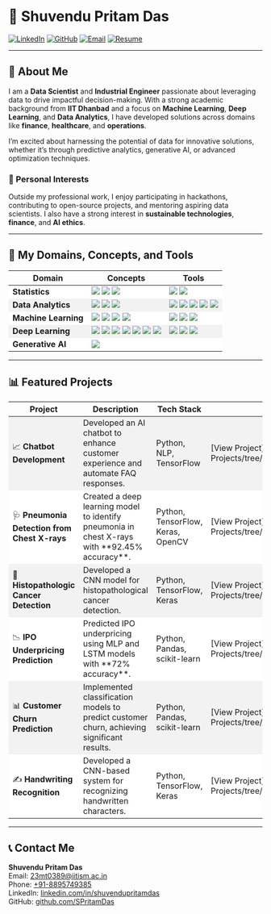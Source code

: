 # 🌟 Shuvendu Pritam Das

[![LinkedIn](https://img.shields.io/badge/LinkedIn-%230077B5.svg?style=for-the-badge&logo=linkedin&logoColor=white)](http://linkedin.com/in/shuvendupritamdas)
[![GitHub](https://img.shields.io/badge/GitHub-%2312100E.svg?style=for-the-badge&logo=github&logoColor=white)](https://github.com/SPritamDas)
[![Email](https://img.shields.io/badge/Email-%23D14836.svg?style=for-the-badge&logo=gmail&logoColor=white)](mailto:23mt0389@iitism.ac)
[![Resume](https://img.shields.io/badge/Download%20Resume-%2300BFFF.svg?style=for-the-badge&logo=pdf&logoColor=white)](link_to_your_resume_here)

---

## 📝 About Me
I am a **Data Scientist** and **Industrial Engineer** passionate about leveraging data to drive impactful decision-making. With a strong academic background from **IIT Dhanbad** and a focus on **Machine Learning**, **Deep Learning**, and **Data Analytics**, I have developed solutions across domains like **finance**, **healthcare**, and **operations**.

I’m excited about harnessing the potential of data for innovative solutions, whether it’s through predictive analytics, generative AI, or advanced optimization techniques.

### 🌱 Personal Interests
Outside my professional work, I enjoy participating in hackathons, contributing to open-source projects, and mentoring aspiring data scientists. I also have a strong interest in **sustainable technologies**, **finance**, and **AI ethics**.

---

## 🔧 My Domains, Concepts, and Tools

<table>
  <thead>
    <tr>
      <th><b>Domain</b></th>
      <th><b>Concepts</b></th>
      <th><b>Tools</b></th>
    </tr>
  </thead>
  <tbody>
    <tr style="background-color:#ffffff;">
      <td><b>Statistics</b></td>
      <td>
        <img src="https://img.shields.io/badge/Statistical%20Analysis-%234B8B3B.svg?style=flat-square&logoColor=white" /> 
        <img src="https://img.shields.io/badge/Hypothesis%20Testing-%234B8B3B.svg?style=flat-square&logoColor=white" />
        <img src="https://img.shields.io/badge/Optimization-%234B8B3B.svg?style=flat-square&logoColor=white" />
      </td>
      <td>
        <img src="https://img.shields.io/badge/Minitab-%23FF4500.svg?style=flat-square&logoColor=white" /> 
        <img src="https://img.shields.io/badge/Excel-%23FF4500.svg?style=flat-square&logoColor=white" />
      </td>
    </tr>
    <tr style="background-color:#f2f2f2;">
      <td><b>Data Analytics</b></td>
      <td>
        <img src="https://img.shields.io/badge/Data%20Collection-%2300BFFF.svg?style=flat-square&logoColor=white" />
        <img src="https://img.shields.io/badge/Data%20Wrangling-%2300BFFF.svg?style=flat-square&logoColor=white" />
        <img src="https://img.shields.io/badge/Data%20Visualization-%2300BFFF.svg?style=flat-square&logoColor=white" />
      </td>
      <td>
        <img src="https://img.shields.io/badge/Python-%23FF4500.svg?style=flat-square&logoColor=white" />
        <img src="https://img.shields.io/badge/SQL-%23FF4500.svg?style=flat-square&logoColor=white" />
        <img src="https://img.shields.io/badge/Matplotlib-%23FF4500.svg?style=flat-square&logoColor=white" />
        <img src="https://img.shields.io/badge/Plotly-%23FF4500.svg?style=flat-square&logoColor=white" />
        <img src="https://img.shields.io/badge/Excel-%23FF4500.svg?style=flat-square&logoColor=white" />
      </td>
    </tr>
    <tr style="background-color:#ffffff;">
      <td><b>Machine Learning</b></td>
      <td>
        <img src="https://img.shields.io/badge/Regression-%234B8B3B.svg?style=flat-square&logoColor=white" />
        <img src="https://img.shields.io/badge/Classification-%234B8B3B.svg?style=flat-square&logoColor=white" />
        <img src="https://img.shields.io/badge/Clustering-%234B8B3B.svg?style=flat-square&logoColor=white" />
        <img src="https://img.shields.io/badge/Ensemble-%234B8B3B.svg?style=flat-square&logoColor=white" />
      </td>
      <td>
        <img src="https://img.shields.io/badge/Scikit--learn-%23FF4500.svg?style=flat-square&logoColor=white" />
        <img src="https://img.shields.io/badge/AutoML-%23FF4500.svg?style=flat-square&logoColor=white" />
        <img src="https://img.shields.io/badge/imbalanced--learn-%23FF4500.svg?style=flat-square&logoColor=white" />
      </td>
    </tr>
    <tr style="background-color:#f2f2f2;">
      <td><b>Deep Learning</b></td>
      <td>
        <img src="https://img.shields.io/badge/ANN-%2300BFFF.svg?style=flat-square&logoColor=white" />
        <img src="https://img.shields.io/badge/CNN-%2300BFFF.svg?style=flat-square&logoColor=white" />
        <img src="https://img.shields.io/badge/RNN-%2300BFFF.svg?style=flat-square&logoColor=white" />
        <img src="https://img.shields.io/badge/Autoencoder-%2300BFFF.svg?style=flat-square&logoColor=white" />
        <img src="https://img.shields.io/badge/Transformers-%2300BFFF.svg?style=flat-square&logoColor=white" />
        <img src="https://img.shields.io/badge/Image%20Processing-%2300BFFF.svg?style=flat-square&logoColor=white" />
        <img src="https://img.shields.io/badge/NLP-%2300BFFF.svg?style=flat-square&logoColor=white" />
      </td>
      <td>
        <img src="https://img.shields.io/badge/TensorFlow-%23FF4500.svg?style=flat-square&logoColor=white" />
        <img src="https://img.shields.io/badge/Keras-%23FF4500.svg?style=flat-square&logoColor=white" />
        <img src="https://img.shields.io/badge/OpenCV-%23FF4500.svg?style=flat-square&logoColor=white" />
      </td>
    </tr>
    <tr style="background-color:#ffffff;">
      <td><b>Generative AI</b></td>
      <td>
        <img src="https://img.shields.io/badge/LLM-%234B8B3B.svg?style=flat-square&logoColor=white" />
      </td>
      <td></td>
    </tr>
  </tbody>
</table>

---

## 📊 Featured Projects

<table>
  <thead>
    <tr>
      <th><b>Project</b></th>
      <th><b>Description</b></th>
      <th><b>Tech Stack</b></th>
      <th><b>Link</b></th>
    </tr>
  </thead>
  <tbody>
    <tr style="background-color:#f2f2f2;">
      <td>📈 <b>Chatbot Development</b></td>
      <td>Developed an AI chatbot to enhance customer experience and automate FAQ responses.</td>
      <td>Python, NLP, TensorFlow</td>
      <td>[View Project](https://github.com/SPritamDas/My-Projects/tree/main/Chatbot%20Development)</td>
    </tr>
    <tr style="background-color:#ffffff;">
      <td>🩺 <b>Pneumonia Detection from Chest X-rays</b></td>
      <td>Created a deep learning model to identify pneumonia in chest X-rays with **92.45% accuracy**.</td>
      <td>Python, TensorFlow, Keras, OpenCV</td>
      <td>[View Project](https://github.com/SPritamDas/My-Projects/tree/main/Medical/Pneumonia%20Detection)</td>
    </tr>
    <tr style="background-color:#f2f2f2;">
      <td>🧬 <b>Histopathologic Cancer Detection</b></td>
      <td>Developed a CNN model for histopathological cancer detection.</td>
      <td>Python, TensorFlow, Keras</td>
      <td>[View Project](https://github.com/SPritamDas/My-Projects/tree/main/Medical/Cancer%20Detection)</td>
    </tr>
    <tr style="background-color:#ffffff;">
      <td>📉 <b>IPO Underpricing Prediction</b></td>
      <td>Predicted IPO underpricing using MLP and LSTM models with **72% accuracy**.</td>
      <td>Python, Pandas, scikit-learn</td>
      <td>[View Project](https://github.com/SPritamDas/My-Projects/tree/main/Financial/IPO%20Underpricing)</td>
    </tr>
    <tr style="background-color:#f2f2f2;">
      <td>📊 <b>Customer Churn Prediction</b></td>
      <td>Implemented classification models to predict customer churn, achieving significant results.</td>
      <td>Python, Pandas, scikit-learn</td>
      <td>[View Project](https://github.com/SPritamDas/My-Projects/tree/main/Business/Customer%20Churn)</td>
    </tr>
    <tr style="background-color:#ffffff;">
      <td>✍️ <b>Handwriting Recognition</b></td>
      <td>Developed a CNN-based system for recognizing handwritten characters.</td>
      <td>Python, TensorFlow, Keras</td>
      <td>[View Project](https://github.com/SPritamDas/My-Projects/tree/main/ML/Handwriting%20Recognition)</td>
    </tr>
  </tbody>
</table>

---

## 📞 Contact Me

**Shuvendu Pritam Das**  
Email: [23mt0389@iitism.ac.in](mailto:23mt0389@iitism.ac.in)  
Phone: [+91-8895749385](tel:+91-8895749385)  
LinkedIn: [linkedin.com/in/shuvendupritamdas](https://www.linkedin.com/in/shuvendupritamdas)  
GitHub: [github.com/SPritamDas](https://github.com/SPritamDas)
